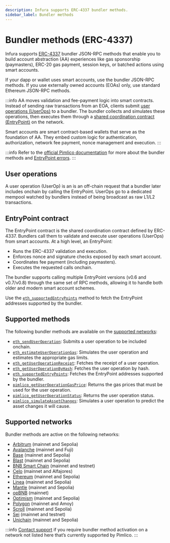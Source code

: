 ```yaml
---
description: Infura supports ERC-4337 bundler methods.
sidebar_label: Bundler methods
---
```


# Bundler methods (ERC-4337)

Infura supports [ERC-4337](https://docs.erc4337.io/) bundler JSON-RPC methods that enable you to build
account abstraction (AA) experiences like gas sponsorship (paymasters), ERC-20 gas payment, session keys, or
batched actions using smart accounts.

If your dapp or wallet uses smart accounts, use the bundler JSON-RPC methods. If you use externally
owned accounts (EOAs) only, use standard Ethereum JSON-RPC methods.

:::info
AA moves validation and fee-payment logic into smart contracts. Instead of sending raw transactions
from an EOA, clients submit [user operations (UserOps)](#user-operations) to a bundler. The
bundler collects and simulates these operations, then executes them through a
[shared coordination contract (EntryPoint)](#entrypoint-contracts) on the network.

Smart accounts are smart contract-based wallets that serve as the foundation of AA. They embed custom
logic for authentication, authorization, network fee payment, nonce management and execution.
:::

:::info
Refer to the [official Pimlico documentation](https://docs.pimlico.io/references/bundler)
for more about the bundler methods and
[EntryPoint errors](https://docs.pimlico.io/references/bundler/entrypoint-errors#entrypoint-errors).
:::

## User operations

A user operation (UserOp) is an is an off-chain request that a bundler later includes onchain by
calling the EntryPoint. UserOps go to a dedicated mempool watched by bundlers instead of being broadcast
as raw L1/L2 transactions.

## EntryPoint contract

The EntryPoint contract is the shared coordination contract defined by ERC-4337. Bundlers call them to
validate and execute user operations (UserOps) from smart accounts. At a high level, an EntryPoint:

- Runs the ERC-4337 validation and execution.
- Enforces nonce and signature checks exposed by each smart account.
- Coordinates fee payment (including paymasters).
- Executes the requested calls onchain.

The bundler supports calling multiple EntryPoint versions (v0.6 and v0.7/v0.8) through the same set
of RPC methods, allowing it to handle both older and modern smart account schemes.

Use the [`eth_supportedEntryPoints`](../reference/ethereum/json-rpc-methods/bundler/eth_supportedentrypoints)
method to fetch the EntryPoint addresses supported by the bundler.

## Supported methods

The following bundler methods are available on the [supported networks](#supported-networks):

- [`eth_sendUserOperation`](../reference/ethereum/json-rpc-methods/bundler/eth_senduseroperation.mdx):
    Submits a user operation to be included onchain.
- [`eth_estimateUserOperationGas`](../reference/ethereum/json-rpc-methods/bundler/eth_estimateuseroperationgas):
    Simulates the user operation and estimates the appropriate gas limits.
- [`eth_getUserOperationReceipt`](../reference/ethereum/json-rpc-methods/bundler/eth_getuseroperationreceipt):
    Fetches the receipt of a user operation.
- [`eth_getUserOperationByHash`](../reference/ethereum/json-rpc-methods/bundler/eth_getuseroperationbyhash):
    Fetches the user operation by hash.
- [`eth_supportedEntryPoints`](../reference/ethereum/json-rpc-methods/bundler/eth_supportedentrypoints):
    Fetches the EntryPoint addresses supported by the bundler.
- [`pimlico_getUserOperationGasPrice`](../reference/ethereum/json-rpc-methods/bundler/pimlico_getuseroperationgasprice):
    Returns the gas prices that must be used for the user operation.
- [`pimlico_getUserOperationStatus`](../reference/ethereum/json-rpc-methods/bundler/pimlico_getuseroperationstatus):
    Returns the user operation status.
- [`pimlico_simulateAssetChanges`](../reference/ethereum/json-rpc-methods/bundler/pimlico_simulateassetchanges):
    Simulates a user operation to predict the asset changes it will cause.

## Supported networks

Bundler methods are active on the following networks:

- [Arbitrum](../reference/arbitrum/json-rpc-methods/bundler/index.md) (mainnet and Sepolia)
- [Avalanche](../reference/avalanche-c-chain/json-rpc-methods/bundler/index.md) (mainnet and Fuji)
- [Base](../reference/base/json-rpc-methods/bundler/index.md) (mainnet and Sepolia)
- [Blast](../reference/blast/json-rpc-methods/bundler/index.md) (mainnet and Sepolia)
- [BNB Smart Chain](../reference/bnb-smart-chain/json-rpc-methods/bundler/index.md) (mainnet and testnet)
- [Celo](../reference/celo/json-rpc-methods/bundler/index.md) (mainnet and Alfajores)
- [Ethereum](../reference/ethereum/json-rpc-methods/bundler/index.md) (mainnet and Sepolia)
- [Linea](../reference/linea/json-rpc-methods/bundler/index.md) (mainnet and Sepolia)
- [Mantle](../reference/mantle/json-rpc-methods/bundler/index.md) (mainnet and Sepolia)
- [opBNB](../reference/opbnb/json-rpc-methods/bundler/index.md) (mainnet)
- [Optimism](../reference/optimism/json-rpc-methods/bundler/index.md) (mainnet and Sepolia)
- [Polygon](../reference/polygon-pos/json-rpc-methods/bundler/index.md) (mainnet and Amoy)
- [Scroll](../reference/scroll/json-rpc-methods/bundler/index.md) (mainnet and Sepolia)
- [Sei](../reference/sei/json-rpc-methods/bundler/index.md) (mainnet and testnet)
- [Unichain](../reference/unichain/json-rpc-methods/bundler/index.md) (mainnet and Sepolia)

:::info
[Contact support](https://support.infura.io/) if you require bundler method activation on a network not listed here that’s currently supported by Pimlico.
:::